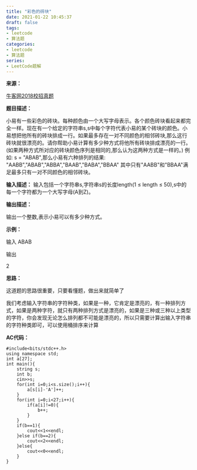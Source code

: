 ```yaml
---
title: "彩色的砖块"
date: 2021-01-22 10:45:37
draft: false
tags:
- leetcode
- 算法题
categories: 
- leetcode
- 算法题
series:
- LeetCode题解
---
```

**来源：**

[牛客网2018校招真题](https://www.nowcoder.com/ta/2018test?query=&asc=true&order=&page=1)

**题目描述：**

小易有一些彩色的砖块。每种颜色由一个大写字母表示。各个颜色砖块看起来都完全一样。现在有一个给定的字符串s,s中每个字符代表小易的某个砖块的颜色。小易想把他所有的砖块排成一行。如果最多存在一对不同颜色的相邻砖块,那么这行砖块就很漂亮的。请你帮助小易计算有多少种方式将他所有砖块排成漂亮的一行。(如果两种方式所对应的砖块颜色序列是相同的,那么认为这两种方式是一样的。)
例如: s = "ABAB",那么小易有六种排列的结果:
"AABB","ABAB","ABBA","BAAB","BABA","BBAA"
其中只有"AABB"和"BBAA"满足最多只有一对不同颜色的相邻砖块。

**输入描述：**
输入包括一个字符串s,字符串s的长度length(1 ≤ length ≤ 50),s中的每一个字符都为一个大写字母(A到Z)。

**输出描述：**

输出一个整数,表示小易可以有多少种方式。

**示例：**

输入
ABAB

输出

2

**思路：**

这道题的思路很重要，只要看懂题，做出来就简单了

我们考虑输入字符串的字符种类，如果是一种，它肯定是漂亮的，有一种排列方式，如果是两种字符，就只有两种排列方式是漂亮的，如果是三种或三种以上类型的字符，你会发现无论怎么排列都不可能是漂亮的，所以只需要计算出输入字符串的字符种类即可，可以使用桶排序来计算

**AC代码：**

```
#include<bits/stdc++.h>
using namespace std;
int a[27];
int main(){
    string s;
    int b;
    cin>>s;
    for(int i=0;i<s.size();i++){
        a[s[i]-'A']++;
    }
    for(int i=0;i<27;i++){
        if(a[i]!=0){
            b++;
        }
    }
    if(b==1){
        cout<<1<<endl;
    }else if(b==2){
        cout<<2<<endl;
    }else{
        cout<<0<<endl;
    }
}
```